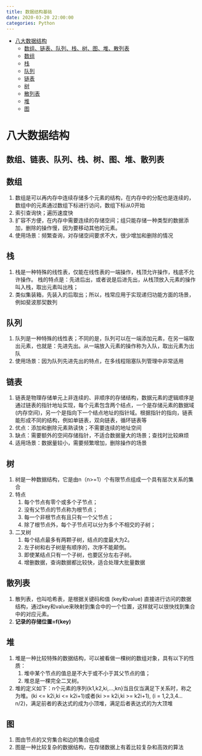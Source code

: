 ```yaml
---
title: 数据结构基础
date: 2020-03-20 22:00:00
categories: Python
---
```

<!-- TOC START min:1 max:3 link:true asterisk:false update:true -->
- [八大数据结构](#八大数据结构)
  - [数组、链表、队列、栈、树、图、堆、散列表](#数组链表队列栈树图堆散列表)
  - [数组](#数组)
  - [栈](#栈)
  - [队列](#队列)
  - [链表](#链表)
  - [树](#树)
  - [散列表](#散列表)
  - [堆](#堆)
  - [图](#图)
<!-- TOC END -->
<!--more-->

# 八大数据结构

## 数组、链表、队列、栈、树、图、堆、散列表

## 数组
1.  数组是可以再内存中连续存储多个元素的结构，在内存中的分配也是连续的，数组中的元素通过数组下标进行访问，数组下标从0开始
2.  索引查询快；遍历速度快
3.  扩容不方便，在内存中需要连续的存储空间；组只能存储一种类型的数据添加，删除的操作慢，因为要移动其他的元素。
4.  使用场景：频繁查询，对存储空间要求不大，很少增加和删除的情况

## 栈
1.  栈是一种特殊的线性表，仅能在线性表的一端操作，栈顶允许操作，栈底不允许操作。 栈的特点是：先进后出，或者说是后进先出，从栈顶放入元素的操作叫入栈，取出元素叫出栈；
2.  类似集装箱，先装入的后取出；所以，栈常应用于实现递归功能方面的场景，例如斐波那契数列

## 队列
1.  队列是一种特殊的线性表；不同的是，队列可以在一端添加元素，在另一端取出元素，也就是：先进先出。从一端放入元素的操作称为入队，取出元素为出队
2.  使用场景：因为队列先进先出的特点，在多线程阻塞队列管理中非常适用

## 链表
1.  链表是物理存储单元上非连续的、非顺序的存储结构，数据元素的逻辑顺序是通过链表的指针地址实现，每个元素包含两个结点，一个是存储元素的数据域 (内存空间)，另一个是指向下一个结点地址的指针域。根据指针的指向，链表能形成不同的结构，例如单链表，双向链表，循环链表等
2.  优点：添加和删除元素熟读快；不需要连续的地址空间
3.  缺点：需要额外的空间存储指针，不适合数据量大的场景；查找时比较麻烦
4.  适用场景：数据量较小，需要频繁增加，删除操作的场景

## 树
1.  树是一种数据结构，它是由n（n>=1）个有限节点组成一个具有层次关系的集合
2.  特点
    1.  每个节点有零个或多个子节点；
    2.  没有父节点的节点称为根节点；
    3.  每一个非根节点有且只有一个父节点；
    4.  除了根节点外，每个子节点可以分为多个不相交的子树；
3.  二叉树
    1.  每个结点最多有两颗子树，结点的度最大为2。
    2.  左子树和右子树是有顺序的，次序不能颠倒。
    3.  即使某结点只有一个子树，也要区分左右子树。
    4.  增删数据，查询数据都比较快，适合处理大批量数据

## 散列表
1.  散列表，也叫哈希表，是根据关键码和值 (key和value) 直接进行访问的数据结构，通过key和value来映射到集合中的一个位置，这样就可以很快找到集合中的对应元素。
2.  **记录的存储位置=f(key)**

## 堆
1.  堆是一种比较特殊的数据结构，可以被看做一棵树的数组对象，具有以下的性质：
    1.  堆中某个节点的值总是不大于或不小于其父节点的值；
    2.  堆总是一棵完全二叉树。
2.  堆的定义如下：n个元素的序列{k1,k2,ki,…,kn}当且仅当满足下关系时，称之为堆。(ki <= k2i,ki <= k2i+1)或者(ki >= k2i,ki >= k2i+1), (i = 1,2,3,4…n/2)，满足前者的表达式的成为小顶堆，满足后者表达式的为大顶堆

## 图
1.  图由节点的又穷集合和边的集合组成
2.  图是一种比较复杂的数据结构，在存储数据上有着比较复杂和高效的算法
